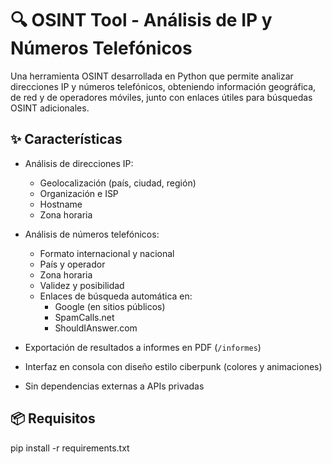 # 🔍 OSINT Tool - Análisis de IP y Números Telefónicos

Una herramienta OSINT desarrollada en Python que permite analizar direcciones IP y números telefónicos, obteniendo información geográfica, de red y de operadores móviles, junto con enlaces útiles para búsquedas OSINT adicionales.

## ✨ Características

- Análisis de direcciones IP:
  - Geolocalización (país, ciudad, región)
  - Organización e ISP
  - Hostname
  - Zona horaria

- Análisis de números telefónicos:
  - Formato internacional y nacional
  - País y operador
  - Zona horaria
  - Validez y posibilidad
  - Enlaces de búsqueda automática en:
    - Google (en sitios públicos)
    - SpamCalls.net
    - ShouldIAnswer.com

- Exportación de resultados a informes en PDF (`/informes`)
- Interfaz en consola con diseño estilo ciberpunk (colores y animaciones)
- Sin dependencias externas a APIs privadas

## 📦 Requisitos

pip install -r requirements.txt

